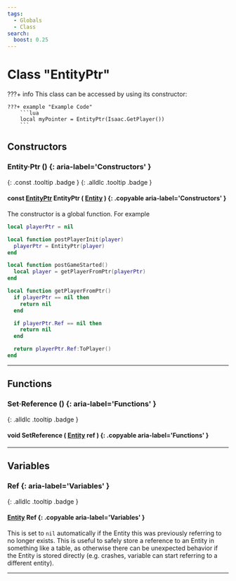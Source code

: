 ```yaml
---
tags:
  - Globals
  - Class
search:
  boost: 0.25
---
```

# Class "EntityPtr"

???+ info
    This class can be accessed by using its constructor:

    ???+ example "Example Code"
        ```lua
        local myPointer = EntityPtr(Isaac.GetPlayer())
        ```

## Constructors
### Entity·Ptr () {: aria-label='Constructors' }
[ ](#){: .const .tooltip .badge } [ ](#){: .alldlc .tooltip .badge }
#### const [EntityPtr](EntityPtr.md) EntityPtr ( [Entity](Entity.md) ) {: .copyable aria-label='Constructors' }

The constructor is a global function. For example

```lua
local playerPtr = nil

local function postPlayerInit(player)
  playerPtr = EntityPtr(player)
end

local function postGameStarted()
  local player = getPlayerFromPtr(playerPtr)
end

local function getPlayerFromPtr()
  if playerPtr == nil then
    return nil
  end

  if playerPtr.Ref == nil then
    return nil
  end

  return playerPtr.Ref:ToPlayer()
end
```

___
## Functions
### Set·Reference () {: aria-label='Functions' }
[ ](#){: .alldlc .tooltip .badge }
#### void SetReference ( [Entity](Entity.md) ref ) {: .copyable aria-label='Functions' }

___
## Variables
### Ref {: aria-label='Variables' }
[ ](#){: .alldlc .tooltip .badge }
#### [Entity](Entity.md) Ref {: .copyable aria-label='Variables' }

This is set to `nil` automatically if the Entity this was previously referring to no longer exists. This is useful to safely store a reference to an Entity in something like a table, as otherwise there can be unexpected behavior if the Entity is stored directly (e.g. crashes, variable can start referring to a different entity).

___
